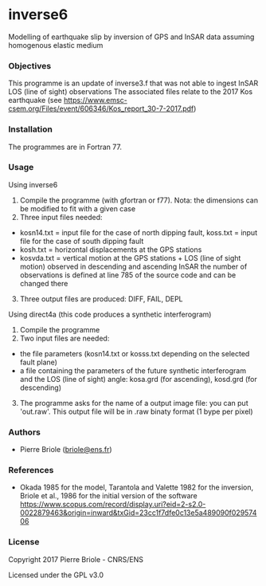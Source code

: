 # inverse6
Modelling of earthquake slip by inversion of GPS and InSAR data assuming homogenous elastic medium




### <a name="Objectives"></a>Objectives

This programme is an update of inverse3.f that was not able to ingest InSAR LOS (line of sight) observations
The associated files relate to the 2017 Kos earthquake (see https://www.emsc-csem.org/Files/event/606346/Kos_report_30-7-2017.pdf)


### <a name="installation"></a>Installation

The programmes are in Fortran 77. 


### <a name="Usage"></a>Usage

Using inverse6
1. Compile the programme (with gfortran or f77). Nota: the dimensions can be modified to fit with a given case
2. Three input files needed:
  - kosn14.txt = input file for the case of north dipping fault, koss.txt = input file for the case of south dipping fault
  - kosh.txt = horizontal displacements at the GPS stations
  - kosvda.txt = vertical motion at the GPS stations + LOS (line of sight motion) observed in descending and ascending InSAR
    the number of observations is defined at line 785 of the source code and can be changed there
3. Three output files are produced: DIFF, FAIL, DEPL

Using direct4a (this code produces a synthetic interferogram)
1. Compile the programme
2. Two input files are needed:
  - the file parameters (kosn14.txt or kosss.txt depending on the selected fault plane)
  - a file containing the parameters of the future synthetic interferogram and the LOS (line of sight) angle:
    kosa.grd (for ascending), kosd.grd (for descending)
3. The programme asks for the name of a output image file: you can put 'out.raw'. This output file will be in .raw binaty format
  (1 bype per pixel)


### <a name="authors"></a>Authors

* Pierre Briole (briole@ens.fr)


### <a name="references"></a>References

*  Okada 1985 for the model, Tarantola and Valette 1982 for the inversion, Briole et al., 1986 for the initial version of the software https://www.scopus.com/record/display.uri?eid=2-s2.0-0022879463&origin=inward&txGid=23cc1f7dfe0c13e5a489090f02957406


### <a name="license"></a>License

Copyright 2017 Pierre Briole - CNRS/ENS

Licensed under the GPL v3.0
